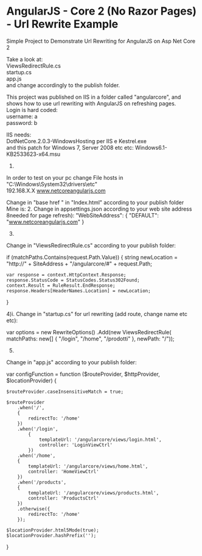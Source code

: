 # AngularJS - Core 2 (No Razor Pages) - Url Rewrite Example

Simple Project to Demonstrate Url Rewriting for AngularJS on Asp Net Core 2

Take a look at:
<br> ViewsRedirectRule.cs
<br> startup.cs
<br> app.js
<br> and change accordingly to the publish folder.

This project was published on IIS in a folder called "angularcore",
and shows how to use url rewriting with AngularJS on refreshing pages.
<br> Login is hard coded:
<br> username: a
<br> password: b

IIS needs:
<br> DotNetCore.2.0.3-WindowsHosting per IIS e Kestrel.exe
<br> and this patch for Windows 7, Server 2008 etc etc: Windows6.1-KB2533623-x64.msu


1.
In order to test on your pc change File hosts in "C:\Windows\System32\drivers\etc"
<br>192.168.X.X www.netcoreangularjs.com

Change in "base href " in "Index.html" according to your publish folder
<br> Mine is: <base href='/angularcore/'>
2.
Change in appsettings.json according to your web site address 8needed for page refresh):
  "WebSiteAddress": {
    "DEFAULT": "www.netcoreangularjs.com"
  }
  
3.
Change in "ViewsRedirectRule.cs" according to your publish folder:

if (matchPaths.Contains(request.Path.Value))
{
	string newLocation = "http://" + SiteAddress + "/angularcore/#" + request.Path;

	var response = context.HttpContext.Response;
	response.StatusCode = StatusCodes.Status302Found;
	context.Result = RuleResult.EndResponse;
	response.Headers[HeaderNames.Location] = newLocation;
}

4)ì.
Change in "startup.cs" for url rewriting (add route, change name etc etc):

var options = new RewriteOptions()
	.Add(new ViewsRedirectRule(
		matchPaths: new[] { "/login", "/home", "/prodotti" },
		newPath: "/"));
		
5.
Change in "app.js" according to your publish folder:

var configFunction = function ($routeProvider, $httpProvider, $locationProvider) {

    $routeProvider.caseInsensitiveMatch = true;

    $routeProvider
        .when('/',
        {
            redirectTo: '/home'
        })
        .when('/login',
            {
                templateUrl: '/angularcore/views/login.html',
                controller: 'LoginViewCtrl'
            })
        .when('/home',
        {
            templateUrl: '/angularcore/views/home.html',
            controller: 'HomeViewCtrl'
        })
        .when('/products',
        {
            templateUrl: '/angularcore/views/products.html',
            controller: 'ProductsCtrl'
        })
        .otherwise({
            redirectTo: '/home'
        });

    $locationProvider.html5Mode(true);
    $locationProvider.hashPrefix('');
}



